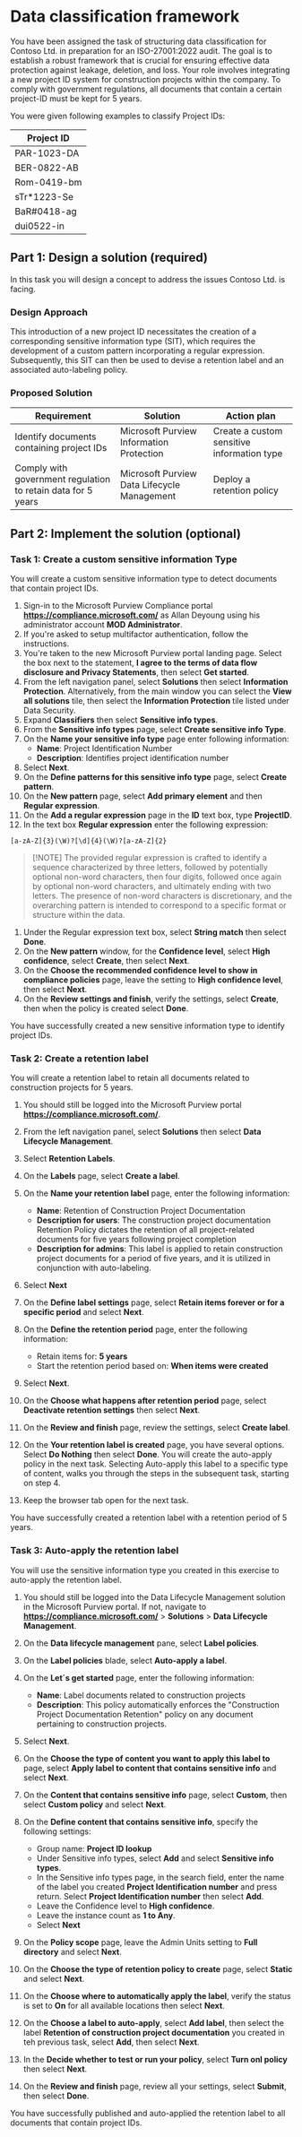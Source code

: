 # Data classification framework

You have been assigned the task of structuring data classification for Contoso Ltd. in preparation for an ISO-27001:2022 audit. The goal is to establish a robust framework that is crucial for ensuring effective data protection against leakage, deletion, and loss. Your role involves integrating a new project ID system for construction projects within the company. To comply with government regulations, all documents that contain a certain project-ID must be kept for 5 years.

You were given following examples to classify Project IDs:

|Project ID|
|----|
|PAR-1023-DA|
|BER-0822-AB|
|Rom-0419-bm|
|sTr*1223-Se|
|BaR#0418-ag|
|dui0522-in|

## Part 1: Design a solution (required)

In this task you will design a concept to address the issues Contoso Ltd. is facing.

### Design Approach

This introduction of a new project ID necessitates the creation of a corresponding sensitive information type (SIT), which requires the development of a custom pattern incorporating a regular expression. Subsequently, this SIT can then be used to devise a retention label and an associated auto-labeling policy.

### Proposed Solution

|Requirement|Solution|Action plan|
|----|----|----|
|Identify documents containing project IDs|Microsoft Purview Information Protection|Create a custom sensitive information type|
|Comply with government regulation to retain data for 5 years| Microsoft Purview Data Lifecycle Management|Deploy a retention policy|

## Part 2: Implement the solution (optional)

### Task 1: Create a custom sensitive information Type

You will create a custom sensitive information type to detect documents that contain project IDs.

1. Sign-in to the Microsoft Purview Compliance portal **https://compliance.microsoft.com/** as Allan Deyoung using his administrator account **MOD Administrator**.
1. If you're asked to setup multifactor authentication, follow the instructions.
1. You're taken to the new Microsoft Purview portal landing page. Select the box next to the statement, **I agree to the terms of data flow disclosure and Privacy Statements**, then select **Get started**.
1. From the left navigation panel, select **Solutions** then select **Information Protection**. Alternatively, from the main window you can select the **View all solutions** tile, then select the **Information Protection** tile listed under Data Security.
1. Expand **Classifiers** then select **Sensitive info types**.
1. From the **Sensitive info types** page, select **Create sensitive info Type**.
1. On the **Name your sensitive info type** page enter following information:
    - **Name**: Project Identification Number
    - **Description**: Identifies project identification number
1. Select **Next**.
1. On the **Define patterns for this sensitive info type** page, select **Create pattern**.
1. On the **New pattern** page, select **Add primary element** and then **Regular expression**.
1. On the **Add a regular expression** page in the **ID** text box, type **ProjectID**.
1. In the text box **Regular expression** enter the following expression:

```
[a-zA-Z]{3}(\W)?[\d]{4}(\W)?[a-zA-Z]{2}
```

>[!NOTE] The provided regular expression is crafted to identify a sequence characterized by three letters, followed by potentially optional non-word characters, then four digits, followed once again by optional non-word characters, and ultimately ending with two letters. The presence of non-word characters is discretionary, and the overarching pattern is intended to correspond to a specific format or structure within the data.

1. Under the Regular expression text box, select **String match** then select **Done**.
1. On the **New pattern** window, for the **Confidence level**, select **High confidence**, select **Create**, then select **Next**.
1. On the **Choose the recommended confidence level to show in compliance policies** page, leave the setting to **High confidence level**, then select **Next**.
1. On the **Review settings and finish**, verify the settings, select **Create**, then when the policy is created select **Done**.

You have successfully created a new sensitive information type to identify project IDs.

### Task 2: Create a retention label

You will create a retention label to retain all documents related to construction projects for 5 years.

1. You should still be logged into the Microsoft Purview portal **https://compliance.microsoft.com/**.
1. From the left navigation panel, select **Solutions** then select **Data Lifecycle Management**.
1. Select **Retention Labels**.
1. On the **Labels** page, select **Create a label**.
1. On the **Name your retention label** page, enter the following information:

    - **Name**: Retention of Construction Project Documentation
    - **Description for users**: The construction project documentation Retention Policy dictates the retention of all project-related documents for five years following project completion
    - **Description for admins**: This label is applied to retain construction project documents for a period of five years, and it is utilized in conjunction with auto-labeling.

1. Select **Next**
1. On the **Define label settings** page, select **Retain items forever or for a specific period** and select **Next**.
1. On the **Define the retention period** page, enter the following information:

    - Retain items for: **5 years**
    - Start the retention period based on: **When items were created**

1. Select **Next**.
1. On the **Choose what happens after retention period** page, select **Deactivate retention settings** then select **Next**.
1. On the **Review and finish** page, review the settings, select **Create label**.
1. On the **Your retention label is created** page, you have several options.  Select **Do Nothing** then select **Done**.  You will create the auto-apply policy in the next task. Selecting Auto-apply this label to a specific type of content, walks you through the steps in the subsequent task, starting on step 4.

1. Keep the browser tab open for the next task.

You have successfully created a retention label with a retention period of 5 years.

### Task 3: Auto-apply the retention label

You will use the sensitive information type you created in this exercise to auto-apply the retention label.

1. You should still be logged into the Data Lifecycle Management solution in the Microsoft Purview portal.  If not, navigate to **https://compliance.microsoft.com/** > **Solutions** > **Data Lifecycle Management**.
1. On the **Data lifecycle management** pane, select **Label policies**.
1. On the **Label policies** blade, select **Auto-apply a label**.
1. On the **Let´s get started** page, enter the following information:

    - **Name**: Label documents related to construction projects
    - **Description**: This policy automatically enforces the "Construction Project Documentation Retention" policy on any document pertaining to construction projects.

1. Select **Next**.
1. On the **Choose the type of content you want to apply this label to** page, select **Apply label to content that contains sensitive info** and select **Next**.
1. On the **Content that contains sensitive info** page, select **Custom**, then select **Custom policy** and select **Next**.

1. On the **Define content that contains sensitive info**, specify the following settings:
    - Group name: **Project ID lookup**
    - Under Sensitive info types, select **Add** and select **Sensitive info types**.  
    - In the Sensitive info types page, in the search field, enter the name of the label you created **Project Identification number** and press return.  Select **Project Identification number** then select **Add**.
    - Leave the Confidence level to **High confidence**.
    - Leave the instance count as **1 to Any**.
    - Select **Next**
1. On the **Policy scope** page, leave the Admin Units setting to **Full directory** and select **Next**.
1. On the **Choose the type of retention policy to create** page, select **Static** and select **Next**.
1. On the **Choose where to automatically apply the label**, verify the status is set to **On** for all available locations then select **Next**.
1. On the **Choose a label to auto-apply**, select **Add label**, then select the label **Retention of construction project documentation** you created in teh previous task, select **Add**, then select **Next**.
1. In the **Decide whether to test or run your policy**, select **Turn onl policy** then select **Next**.
1. On the **Review and finish** page, review all your settings, select **Submit**, then select **Done**.

You have successfully published and auto-applied the retention label to all documents that contain project IDs.